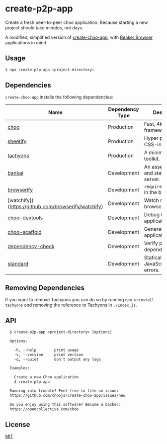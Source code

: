 # create-p2p-app

Create a fresh peer-to-peer choo application. Because starting a new project should take
minutes, not days.

A modified, simplified version of [create-choo-app](https://github.com/choojs/create-choo-app), with [Beaker Browser](https://beakerbrowser.com) applications in mind.

## Usage
```sh
$ npx create-p2p-app <project-directory>
```

## Dependencies
`create-choo-app` installs the following dependencies:

Name                                                                 | Dependency Type | Description |
---------------------------------------------------------------------|-----------------|-------------|
[choo](https://github.com/choojs/choo)                               | Production      | Fast, 4kb framework.
[sheetify](https://github.com/stackcss/sheetify/)                    | Production      | Hyper performant CSS-in-JS.
[tachyons](http://tachyons.io/)                                      | Production      | A minimalist CSS toolkit.
[bankai](https://github.com/choojs/bankai)                           | Development     | An asset bundler and static file server.
[browserify](https://github.com/browserify/browserify)               | Development     | `require('modules')` in the browser                        
[watchify])(https://github.com/browserify/watchify)                  | Development     | Watch mode for browserify builds
[choo-devtools](https://github.com/choojs/choo-devtools)             | Development     | Debug Choo applications.
[choo-scaffold](https://github.com/choojs/choo-scaffold)             | Development     | Generate new application files.
[dependency-check](https://github.com/maxogden/dependency-check)     | Development     | Verify project dependencies.
[standard](https://standardjs.com/)                                  | Development     | Statically check JavaScript files for errors.

## Removing Dependencies

If you want to remove Tachyons you can do so by running `npm uninstall tachyons` and removing the reference to Tachyons in `./index.js`.

## API
```txt
  $ create-p2p-app <project-directory> [options]

  Options:

    -h, --help        print usage
    -v, --version     print version
    -q, --quiet       don't output any logs

  Examples:

    Create a new Choo application
    $ create-p2p-app

  Running into trouble? Feel free to file an issue:
  https://github.com/choojs/create-choo-app/issues/new

  Do you enjoy using this software? Become a backer:
  https://opencollective.com/choo
```

## License
[MIT](https://tldrlegal.com/license/mit-license)
